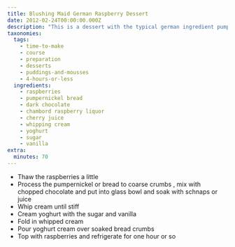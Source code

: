 ```yaml
---
title: Blushing Maid German Raspberry Dessert
date: 2012-02-24T00:00:00.000Z
description: "This is a dessert with the typical german ingredient pumpernickel bread.\r\nit could be called a german version of tifle, and there are several variations of it. if you don't have pumpernickel bread, you can also use any other dark stale bread, as long as it's a hearty, slightly sweet one.\r\nfor the raspberry schnaps you can also use kirsch or chambord.\r\nif you can get hold of vanilla sugar, use 2 tablespoons of it or more to taste. this dessert is not very sweet!\r\ncooking time is resting time."
taxonomies:
  tags:
    - time-to-make
    - course
    - preparation
    - desserts
    - puddings-and-mousses
    - 4-hours-or-less
  ingredients:
    - raspberries
    - pumpernickel bread
    - dark chocolate
    - chambord raspberry liquor
    - cherry juice
    - whipping cream
    - yoghurt
    - sugar
    - vanilla
extra:
  minutes: 70
---
```

 - Thaw the raspberries a little
 - Process the pumpernickel or bread to coarse crumbs , mix with chopped chocolate and put into glass bowl and soak with schnaps or juice
 - Whip cream until stiff
 - Cream yoghurt with the sugar and vanilla
 - Fold in whipped cream
 - Pour yoghurt cream over soaked bread crumbs
 - Top with raspberries and refrigerate for one hour or so

